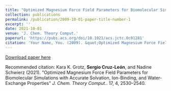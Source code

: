 ```yaml
---
title: "Optimized Magnesium Force Field Parameters for Biomolecular Simulations with Accurate Solvation, Ion-Binding, and Water-Exchange Properties"
collection: publications
permalink: /publication/2009-10-01-paper-title-number-1
excerpt: ''
date: 2021-10-01
venue: 'J. Chem. Theory Comput.'
paperurl: 'https://pubs.acs.org/doi/10.1021/acs.jctc.0c01281'
citation: 'Your Name, You. (2009). &quot;Optimized Magnesium Force Field Parameters for Biomolecular Simulations with Accurate Solvation, Ion-Binding, and Water-Exchange Properties.&quot; <i>J. Chem. Theory Comput.</i>. 17, 4, 2530–2540.'
---
```


[Download paper here](https://pubs.acs.org/doi/10.1021/acs.jctc.0c01281)

Recommended citation: Kara K. Grotz, <b>Sergio Cruz-León</b>, and Nadine Schwierz (2021). "Optimized Magnesium Force Field Parameters for Biomolecular Simulations with Accurate Solvation, Ion-Binding, and Water-Exchange Properties" <i>J. Chem. Theory Comput.</i>. 17, 4, 2530–2540.
